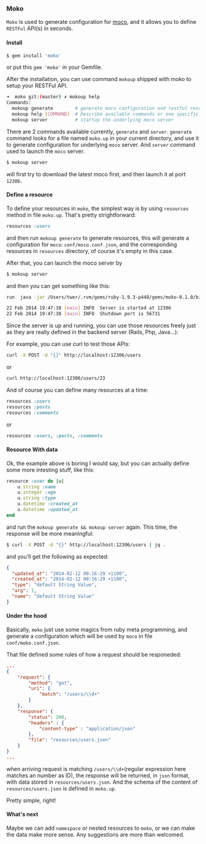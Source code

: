 ### Moko

`Moko` is used to generate configuration for [moco](https://github.com/dreamhead/moco), and it allows you to define `RESTFul` API(s) in seconds.

#### Install

```sh
$ gem install 'moko'
```

or put this `gem 'moko'` in your Gemfile. 

After the installation, you can use command `mokoup` shipped with moko to setup your RESTFul API.

```sh
➜  moko git:(master) ✗ mokoup help
Commands:
  mokoup generate        # generate moco configuration and restful resources
  mokoup help [COMMAND]  # Describe available commands or one specific command
  mokoup server          # startup the underlying moco server
```

There are 2 commands available currently, `generate` and `server`. `generate` command looks for a file named `moko.up` in your current directory, and use it to generate configuration for underlying `moco` server. And `server` command used to launch the `moco` server.

```sh
$ mokoup server
```

will first try to download the latest moco first, and then launch it at port `12306`.

#### Define a resource

To define your resources in `moko`, the simplest way is by using `resources` method in file `moko.up`. That's pretty strightforward:

```ruby
resources :users
```

and then run `mokoup generate` to generate resources, this will generate a configuration for `moco`: `conf/moco.conf.json`, and the corresponding resources in `resources` directory, of course it's empty in this case.

After that, you can launch the moco server by 
```sh
$ mokoup server
```

and then you can get something like this:

```sh
run  java -jar /Users/twer/.rvm/gems/ruby-1.9.3-p448/gems/moko-0.1.0/bin/moco/moco-runner-standalone.jar start -p 12306 -c conf/moko.conf.json from "."

22 Feb 2014 19:47:38 [main] INFO  Server is started at 12306
22 Feb 2014 19:47:38 [main] INFO  Shutdown port is 56731
```

Since the server is up and running, you can use those resources freely just as they are really defined in the backend server (Rails, Php, Java...):

For example, you can use curl to test those APIs:

```sh
curl -X POST -d "{}" http://localhost:12306/users
```

or 

```sh
curl http://localhost:12306/users/23
```

And of course you can define many resources at a time:

```ruby
resources :users
resources :posts 
resources :comments
```

or 

```ruby
resources :users, :posts, :comments
```

#### Resource With data

Ok, the example above is boring I would say, but you can actually define some more intesting stuff, like this:

```ruby
resource :user do |u|
    u.string :name
    u.integer :age
    u.string :type
    u.datetime :created_at
    u.datetime :updated_at
end
```

and run the `mokoup generate && mokoup server` again. This time, the response will be more meaningful:

```sh
$ curl -X POST -d "{}" http://localhost:12306/users | jq .
```

and you'll get the following as expected:

```json
{
  "updated_at": "2014-02-12 00:16:29 +1100",
  "created_at": "2014-02-12 00:16:29 +1100",
  "type": "default String Value",
  "arg": 1,
  "name": "default String Value"
}
```

#### Under the hood

Basically, `moko` just use some magics from ruby meta programming, and generate a configuration which will be used by `moco` in file `conf/moko.conf.json`. 

That file defined some rules of how a request should be responeded:

```json
...
{
    "request": {
        "method": "get",
        "uri": {
            "match": "/users/\\d+"
        }
    },
    "response": {
        "status": 200,
        "headers" : {
            "content-type" : "application/json"
        },        
        "file": "resources/users.json"
    }
}
...
```

when arriving request is matching `/users/\\d+`(regular expression here matches an number as ID), the response will be returned, in `json` format, with data stored in `resources/users.json`. And the schema of the content of `resources/users.json` is defined in `moko.up`.

Pretty simple, right!

#### What's next

Maybe we can add `namespace` or nested resources to `moko`, or we can make the data make more sense. Any suggestions are more than welcomed.
